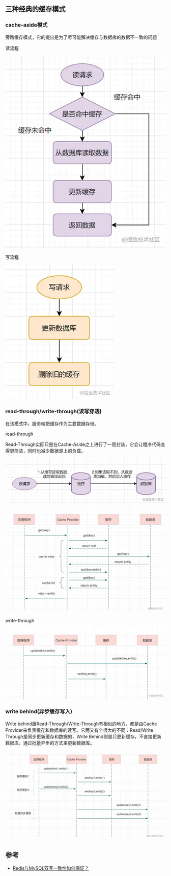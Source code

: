 ## 三种经典的缓存模式

### cache-aside模式

旁路缓存模式，它的提出是为了尽可能解决缓存与数据库的数据不一致的问题

读流程

![](/static/images/2112/p001.awebp)

写流程

![](/static/images/2112/p002.awebp)

### read-through/write-through(读写穿透)

在该模式中，服务端把缓存作为主要数据存储。

read-through

Read-Through实际只是在Cache-Aside之上进行了一层封装，它会让程序代码变得更简洁，同时也减少数据源上的负载。

![](/static/images/2112/p003.awebp)

![](/static/images/2112/p004.awebp)

write-through

![](/static/images/2112/p005.awebp)

### write behind(异步缓存写入)

Write behind跟Read-Through/Write-Through有相似的地方，都是由Cache Provider来负责缓存和数据库的读写。它两又有个很大的不同：Read/Write Through是同步更新缓存和数据的，Write Behind则是只更新缓存，不直接更新数据库，通过批量异步的方式来更新数据库。

![](/static/images/2112/p006.awebp)

## 参考

- [Redis与MySQL双写一致性如何保证？](https://juejin.cn/post/6964531365643550751)
